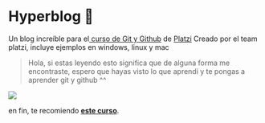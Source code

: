 # Hyperblog 💚
Un blog increíble para el[ curso de Git y Github](https://platzi.com/cursos/git-github/ " curso de Git y Github") de [Platzi](https://platzi.com/ "Platzi")
Creado por el team platzi, incluye ejemplos en windows, linux y mac
> Hola, si estas leyendo esto significa que de alguna forma me encontraste, espero que hayas visto lo que aprendi y te pongas a aprender git y github ^^

![](https://ar.pinterest.com/pin/557250153901876250/)

en fin, te recomiendo [**este curso**](https://platzi.com/cursos/git-github/ "a ver el curso").
